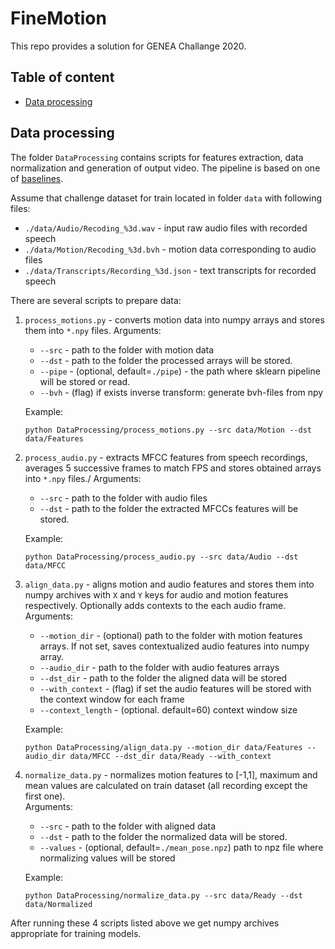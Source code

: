 # FineMotion
This repo provides a solution for GENEA Challange 2020.
## Table of content
- [Data processing](#Data-processing) 

## Data processing
The folder `DataProcessing` contains scripts for features extraction, data normalization and generation of output video.
The pipeline is based on one of [baselines](https://github.com/GestureGeneration/Speech_driven_gesture_generation_with_autoencoder/blob/GENEA_2020/data_processing/).

Assume that challenge dataset for train located in folder `data` with following files:
 - `./data/Audio/Recoding_%3d.wav` - input raw audio files with recorded speech
 - `./data/Motion/Recoding_%3d.bvh` - motion data corresponding to audio files
 - `./data/Transcripts/Recording_%3d.json` - text transcripts for recorded speech
 
There are several scripts to prepare data:
1. `process_motions.py` - converts motion data into numpy arrays and stores them into `*.npy` files. 
    Arguments:
    - `--src` - path to the folder with motion data
    - `--dst` - path to the folder the processed arrays will be stored.
    - `--pipe` - (optional, default=`./pipe`) - the path where sklearn pipeline will be stored or read.
    - `--bvh` - (flag) if exists inverse transform: generate bvh-files from npy
    
    Example:
    ```
    python DataProcessing/process_motions.py --src data/Motion --dst data/Features
    ```
   
2. `process_audio.py` - extracts MFCC features from speech recordings, averages 5 successive frames to match FPS
  and stores obtained arrays into `*.npy` files./
  Arguments:
    - `--src` - path to the folder with audio files
    - `--dst` - path to the folder the extracted MFCCs features will be stored.
    
    Example:
    ```
    python DataProcessing/process_audio.py --src data/Audio --dst data/MFCC
    ```
        
3. `align_data.py` - aligns motion and audio features and stores them into numpy archives with `X` and `Y` keys for 
audio and motion features respectively. Optionally adds contexts to the each audio frame.
    Arguments:
    - `--motion_dir` - (optional) path to the folder with motion features arrays.
    If not set, saves contextualized audio features into numpy array.
    - `--audio_dir` - path to the folder with audio features arrays
    - `--dst_dir` - path to the folder the aligned data will be stored
    - `--with_context` - (flag) if set the audio features will be stored with the context window for each frame
    - `--context_length` - (optional. default=60) context window size
    
    Example:
    ```
    python DataProcessing/align_data.py --motion_dir data/Features --audio_dir data/MFCC --dst_dir data/Ready --with_context
    ```
4. `normalize_data.py` - normalizes motion features to [-1,1], maximum and mean values are calculated on train dataset 
(all recording except the first one).\
    Arguments:
    - `--src` - path to the folder with aligned data
    - `--dst` - path to the folder the normalized data will be stored.
    - `--values` - (optional, default=`./mean_pose.npz`) path to npz file where normalizing values will be stored
    
    Example:
    ```
    python DataProcessing/normalize_data.py --src data/Ready --dst data/Normalized
    ```

After running these 4 scripts listed above we get numpy archives appropriate for training models.


